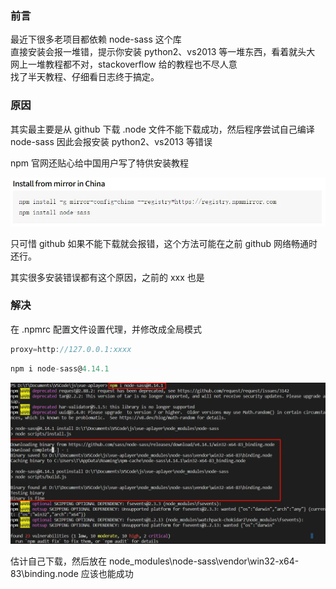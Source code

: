 ### 前言
最近下很多老项目都依赖 node-sass 这个库  
直接安装会报一堆错，提示你安装 python2、vs2013 等一堆东西，看着就头大  
网上一堆教程都不对，stackoverflow 给的教程也不尽人意  
找了半天教程、仔细看日志终于搞定。

### 原因
其实最主要是从 github 下载 .node 文件不能下载成功，然后程序尝试自己编译 node-sass 因此会报安装 python2、vs2013 等错误

npm 官网还贴心给中国用户写了特供安装教程

![](https://raw.githubusercontent.com/LesslsMore/blog-img/master/picgo/20250105153719.png)

只可惜 github 如果不能下载就会报错，这个方法可能在之前 github 网络畅通时还行。

其实很多安装错误都有这个原因，之前的 xxx 也是

### 解决
在 .npmrc 配置文件设置代理，并修改成全局模式
```js
proxy=http://127.0.0.1:xxxx
```

```js
npm i node-sass@4.14.1 
```

![](https://raw.githubusercontent.com/LesslsMore/blog-img/master/picgo/20250105153737.png)

估计自己下载，然后放在 node_modules\node-sass\vendor\win32-x64-83\binding.node 应该也能成功


